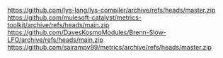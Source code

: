 https://github.com/lys-lang/lys-compiler/archive/refs/heads/master.zip
https://github.com/mulesoft-catalyst/metrics-toolkit/archive/refs/heads/main.zip
https://github.com/DavesKosmoModules/Brenn-Slow-LFO/archive/refs/heads/main.zip
https://github.com/sairampv99/metrics/archive/refs/heads/master.zip
